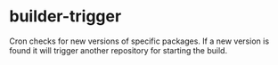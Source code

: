 # builder-trigger

Cron checks for new versions of specific packages. If a new version is found it will trigger another repository for starting the build.
